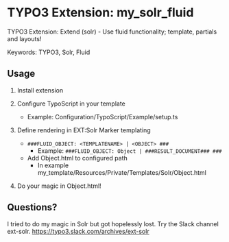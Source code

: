 # TYPO3 Extension: my_solr_fluid
TYPO3 Extension: Extend (solr) - Use fluid functionality; template, partials and layouts!

Keywords: TYPO3, Solr, Fluid

Usage
-----
1) Install extension

2) Configure TypoScript in your template
   * Example: Configuration/TypoScript/Example/setup.ts

3) Define rendering in EXT:Solr Marker templating
   * `###FLUID_OBJECT: <TEMPLATENAME> | <OBJECT> ###`
       * Example: `###FLUID_OBJECT: Object | ###RESULT_DOCUMENT### ###`
   * Add Object.html to configured path
       * In example my_template/Resources/Private/Templates/Solr/Object.html

4) Do your magic in Object.html!



Questions?
----------
I tried to do my magic in Solr but got hopelessly lost. Try the Slack channel ext-solr.
https://typo3.slack.com/archives/ext-solr
